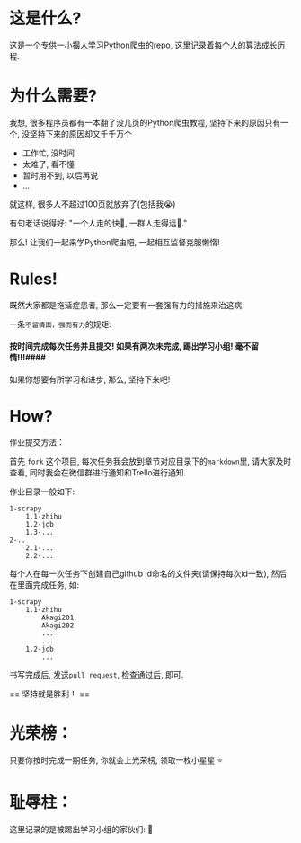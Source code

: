 这是什么?
==========

这是一个专供一小撮人学习Python爬虫的repo, 这里记录着每个人的算法成长历程.

为什么需要?
==========

我想, 很多程序员都有一本翻了没几页的Python爬虫教程, 坚持下来的原因只有一个, 没坚持下来的原因却又千千万个

*	工作忙, 没时间
*	太难了, 看不懂
*	暂时用不到, 以后再说
*	...

就这样, 很多人不超过100页就放弃了(包括我:sob:)

有句老话说得好: "一个人走的快:runner:, 一群人走得远:two_men_holding_hands:."

那么! 让我们一起来学Python爬虫吧, 一起相互监督克服懒惰!


Rules!
==========

既然大家都是拖延症患者, 那么一定要有一套强有力的措施来治这病.

一条`不留情面，强而有力`的规矩:

#### 按时间完成每次任务并且提交! 如果有两次未完成, 踢出学习小组! 毫不留情!!!####

如果你想要有所学习和进步, 那么, 坚持下来吧!

How?
==========

作业提交方法：
	
首先 `fork` 这个项目, 每次任务我会放到章节对应目录下的`markdown`里, 请大家及时查看, 同时我会在微信群进行通知和Trello进行通知.

作业目录一般如下:

	1-scrapy
		1.1-zhihu
		1.2-job
		1.3-...
	2-..
		2.1-...
		2.2-...

每个人在每一次任务下创建自己github id命名的文件夹(请保持每次id一致), 然后在里面完成任务, 如:
	
	1-scrapy
		1.1-zhihu
			Akagi201
			Akagi202
			...
			...
		1.2-job
			...
	
书写完成后, 发送`pull request`, 检查通过后, 即可.

==	坚持就是胜利！ ==

光荣榜：
=======

只要你按时完成一期任务, 你就会上光荣榜, 领取一枚小星星 :star:

耻辱柱：
=======

这里记录的是被踢出学习小组的家伙们: :gun:
